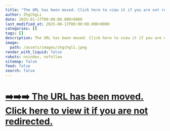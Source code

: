 ```yaml
---
title: "The URL has been moved. Click here to view it if you are not redirected"
author: ZhgChgLi
date: 2025-01-17T00:00:00.000+0000
last_modified_at: 2025-08-13T00:00:00.000+0000
categories: []
tags: []
description: The URL has been moved. Click here to view it if you are not redirected
image:
  path: /assets/images/zhgchgli.jpeg
render_with_liquid: false
robots: noindex, nofollow
sitemap: false
feed: false
search: false
---
```


# [➡️➡️➡️ The URL has been moved. Click here to view it if you are not redirected.](/categories/zrealm-life/)

<script>
  window.location.replace("/categories/zrealm-life/");
</script>